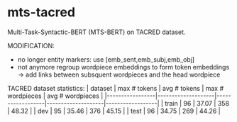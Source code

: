 # mts-tacred

Multi-Task-Syntactic-BERT (MTS-BERT) on TACRED dataset.

MODIFICATION:
- no longer entity markers: use [emb_sent,emb_subj,emb_obj]
- not anymore regroup wordpiece embeddings to form token embeddings -> add links between subsquent wordpieces and the head wordpiece

TACRED dataset statistics:
|     dataset     |    max # tokens    |   avg # tokens   |  max # wordpieces  | avg # wordpieces |
|-----------------|--------------------|------------------|--------------------|------------------|
|      train      |         96         |      37.07       |        358         |      48.32       |
|      dev        |         95         |      35.46       |        376         |      45.15       |
|      test       |         96         |      34.75       |        269         |      44.26       |
